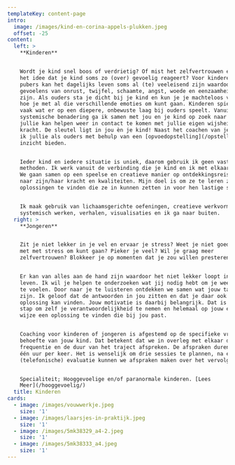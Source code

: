 ```yaml
---
templateKey: content-page
intro:
  image: /images/kind-en-corina-appels-plukken.jpeg
  offset: -25
content:
  left: >
    **Kinderen**


    Wordt je kind snel boos of verdrietig? Of mist het zelfvertrouwen en heb je
    het idee dat je kind soms zo (over) gevoelig reageert? Voor kinderen en
    pubers kan het dagelijks leven soms al (te) veeleisend zijn waardoor er
    gevoelens van onrust, twijfel, schaamte, angst, woede en eenzaamheid kunnen
    zijn. Als ouders sta je dicht bij je kind en kun je je machteloos voelen in
    hoe je met al die verschillende emoties om kunt gaan. Kinderen spiegelen
    vaak wat er op een diepere, onbewuste laag bij ouders speelt. Vanuit mijn
    systemische benadering ga ik samen met jou en je kind op zoek naar dat wat
    jullie kan helpen weer in contact te komen met jullie eigen wijsheid en
    kracht. De sleutel ligt in jou èn je kind! Naast het coachen van je kind kan
    ik jullie als ouders met behulp van een [opvoedopstelling](/opstellingen/)
    inzicht bieden.


    Ieder kind en iedere situatie is uniek, daarom gebruik ik geen vaste
    methoden. Ik werk vanuit de verbinding die je kind en ik met elkaar aangaan.
    We gaan samen op een speelse en creatieve manier op ontdekkingsreis, op zoek
    naar zijn/haar kracht en kwaliteiten. Mijn doel is om ze te leren zelf
    oplossingen te vinden die ze in kunnen zetten in voor hen lastige situaties.


    Ik maak gebruik van lichaamsgerichte oefeningen, creatieve werkvormen,
    systemisch werken, verhalen, visualisaties en ik ga naar buiten.
  right: >
    **Jongeren**


    Zit je niet lekker in je vel en ervaar je stress? Weet je niet goed hoe je
    met met stress om kunt gaan? Pieker je veel? Wil je graag meer
    zelfvertrouwen? Blokkeer je op momenten dat je zou willen presteren?


    Er kan van alles aan de hand zijn waardoor het niet lekker loopt in je
    leven. Ik wil je helpen te onderzoeken wat jij nodig hebt om je weer happy
    te voelen. Door naar je te luisteren ontdekken we samen wat jouw talenten
    zijn. Ik geloof dat de antwoorden in jou zitten en dat je daar ook de
    oplossing kan vinden. Jouw motivatie is daarbij belangrijk. Dat is de eerste
    stap om zelf je verantwoordelijkheid te nemen en helemaal op jouw eigen
    wijze een oplossing te vinden die bij jou past.


    Coaching voor kinderen of jongeren is afgestemd op de specifieke vraag en
    behoefte van jouw kind. Dat betekent dat we in overleg met elkaar de
    frequentie en de duur van het traject afspreken. De afspraken duren maximaal
    één uur per keer. Het is wenselijk om drie sessies te plannen, na een korte
    (telefonische) evaluatie kunnen we afspraken maken over het vervolg.


    Specialiteit; Hooggevoelige en/of paranormale kinderen. [Lees
    Meer](/hooggevoelig/)
  title: Kinderen
cards:
  - image: /images/vouwwerkje.jpeg
    size: '1'
  - image: /images/laarsjes-in-praktijk.jpeg
    size: '1'
  - image: /images/5mk38329_a4-2.jpeg
    size: '1'
  - image: /images/5mk38333_a4.jpeg
    size: '1'
---
```


